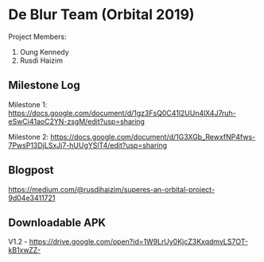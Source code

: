 # De Blur Team (Orbital 2019)
Project Members:
1) Oung Kennedy
2) Rusdi Haizim

## Milestone Log
Milestone 1: https://docs.google.com/document/d/1gz3FsQ0C41l2UUn4lX4J7ruh-eSwCi41aoC2YN-zsgM/edit?usp=sharing

Milestone 2: https://docs.google.com/document/d/1G3XGb_RewxfNP4fws-7PwsP13DjLSxJj7-hUUgYSlT4/edit?usp=sharing

## Blogpost
https://medium.com/@rusdihaizim/superes-an-orbital-project-9d04e3411721

## Downloadable APK
V1.2 - https://drive.google.com/open?id=1W9LrUy0KjcZ3KxqdmvLS7OT-kB1xwZZ-
